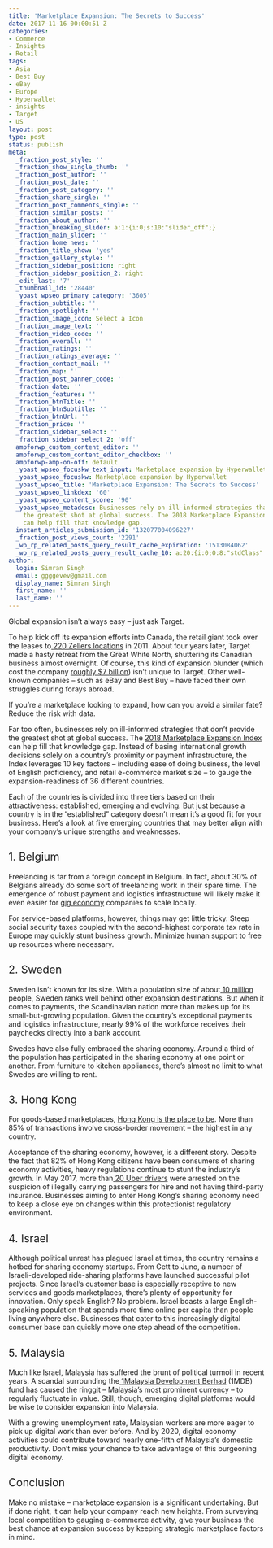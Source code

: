 ```yaml
---
title: 'Marketplace Expansion: The Secrets to Success'
date: 2017-11-16 00:00:51 Z
categories:
- Commerce
- Insights
- Retail
tags:
- Asia
- Best Buy
- eBay
- Europe
- Hyperwallet
- insights
- Target
- US
layout: post
type: post
status: publish
meta:
  _fraction_post_style: ''
  _fraction_show_single_thumb: ''
  _fraction_post_author: ''
  _fraction_post_date: ''
  _fraction_post_category: ''
  _fraction_share_single: ''
  _fraction_post_comments_single: ''
  _fraction_similar_posts: ''
  _fraction_about_author: ''
  _fraction_breaking_slider: a:1:{i:0;s:10:"slider_off";}
  _fraction_main_slider: ''
  _fraction_home_news: ''
  _fraction_title_show: 'yes'
  _fraction_gallery_style: ''
  _fraction_sidebar_position: right
  _fraction_sidebar_position_2: right
  _edit_last: '7'
  _thumbnail_id: '28440'
  _yoast_wpseo_primary_category: '3605'
  _fraction_subtitle: ''
  _fraction_spotlight: ''
  _fraction_image_icon: Select a Icon
  _fraction_image_text: ''
  _fraction_video_code: ''
  _fraction_overall: ''
  _fraction_ratings: ''
  _fraction_ratings_average: ''
  _fraction_contact_mail: ''
  _fraction_map: ''
  _fraction_post_banner_code: ''
  _fraction_date: ''
  _fraction_features: ''
  _fraction_btnTitle: ''
  _fraction_btnSubtitle: ''
  _fraction_btnUrl: ''
  _fraction_price: ''
  _fraction_sidebar_select: ''
  _fraction_sidebar_select_2: 'off'
  ampforwp_custom_content_editor: ''
  ampforwp_custom_content_editor_checkbox: ''
  ampforwp-amp-on-off: default
  _yoast_wpseo_focuskw_text_input: Marketplace expansion by Hyperwallet
  _yoast_wpseo_focuskw: Marketplace expansion by Hyperwallet
  _yoast_wpseo_title: 'Marketplace Expansion: The Secrets to Success'
  _yoast_wpseo_linkdex: '60'
  _yoast_wpseo_content_score: '90'
  _yoast_wpseo_metadesc: Businesses rely on ill-informed strategies that don’t provide
    the greatest shot at global success. The 2018 Marketplace Expansion Index by Hyperwallet
    can help fill that knowledge gap.
  instant_articles_submission_id: '132077004096227'
  _fraction_post_views_count: '2291'
  _wp_rp_related_posts_query_result_cache_expiration: '1513084062'
  _wp_rp_related_posts_query_result_cache_10: a:20:{i:0;O:8:"stdClass":2:{s:7:"post_id";s:5:"23514";s:5:"score";s:18:"120.03938828984008";}i:1;O:8:"stdClass":2:{s:7:"post_id";s:5:"18523";s:5:"score";s:18:"117.48699365733194";}i:2;O:8:"stdClass":2:{s:7:"post_id";s:5:"24154";s:5:"score";s:18:"114.99131261791464";}i:3;O:8:"stdClass":2:{s:7:"post_id";s:5:"28059";s:5:"score";s:18:"103.20835406383637";}i:4;O:8:"stdClass":2:{s:7:"post_id";s:5:"26803";s:5:"score";s:18:"103.20835406383637";}i:5;O:8:"stdClass":2:{s:7:"post_id";s:5:"19069";s:5:"score";s:18:"101.34526781297586";}i:6;O:8:"stdClass":2:{s:7:"post_id";s:5:"23621";s:5:"score";s:17:"98.89693349357364";}i:7;O:8:"stdClass":2:{s:7:"post_id";s:5:"21849";s:5:"score";s:17:"93.83513086194642";}i:8;O:8:"stdClass":2:{s:7:"post_id";s:5:"26179";s:5:"score";s:17:"87.43858237276132";}i:9;O:8:"stdClass":2:{s:7:"post_id";s:5:"18419";s:5:"score";s:17:"87.42111486323309";}i:10;O:8:"stdClass":2:{s:7:"post_id";s:5:"17408";s:5:"score";s:17:"85.06399886537426";}i:11;O:8:"stdClass":2:{s:7:"post_id";s:5:"18767";s:5:"score";s:17:"82.69090536340755";}i:12;O:8:"stdClass":2:{s:7:"post_id";s:5:"11822";s:5:"score";s:17:"77.55647329340603";}i:13;O:8:"stdClass":2:{s:7:"post_id";s:5:"28510";s:5:"score";s:17:"77.26613082683727";}i:14;O:8:"stdClass":2:{s:7:"post_id";s:5:"26802";s:5:"score";s:17:"71.26469119670722";}i:15;O:8:"stdClass":2:{s:7:"post_id";s:5:"27126";s:5:"score";s:17:"69.37340808661793";}i:16;O:8:"stdClass":2:{s:7:"post_id";s:5:"27317";s:5:"score";s:17:"63.76945797953919";}i:17;O:8:"stdClass":2:{s:7:"post_id";s:5:"23358";s:5:"score";s:17:"60.93201081730597";}i:18;O:8:"stdClass":2:{s:7:"post_id";s:5:"20155";s:5:"score";s:17:"57.30769023716058";}i:19;O:8:"stdClass":2:{s:7:"post_id";s:5:"22540";s:5:"score";s:18:"57.160357448408384";}}
author:
  login: Simran Singh
  email: ggggevev@gmail.com
  display_name: Simran Singh
  first_name: ''
  last_name: ''
---
```


<p><span style="font-weight: 400;">Global expansion isn’t always easy – just ask Target.</span></p>
<p><span style="font-weight: 400;">To help kick off its expansion efforts into Canada, the retail giant took over the leases to</span><a href="https://www.wsj.com/articles/SB10001424052748703583404576079690417970136"> <span style="font-weight: 400;">220 Zellers locations</span></a><span style="font-weight: 400;"> in 2011. About four years later, Target made a hasty retreat from the Great White North, shuttering its Canadian business almost overnight. Of course, this kind of expansion blunder (which cost the company </span><a href="http://fortune.com/2015/04/02/target-canada-store-closing/"><span style="font-weight: 400;">roughly $7 billion</span></a><span style="font-weight: 400;">) isn’t unique to Target. Other well-known companies – such as eBay and Best Buy – have faced their own struggles during forays abroad.</span></p>
<p><span style="font-weight: 400;">If you’re a marketplace looking to expand, how can you avoid a similar fate? Reduce the risk with data.</span></p>
<p><span style="font-weight: 400;">Far too often, businesses rely on ill-informed strategies that don’t provide the greatest shot at global success. The </span><a href="http://expansion.hyperwallet.com"><span style="font-weight: 400;">2018 Marketplace Expansion Index</span></a><span style="font-weight: 400;"> can help fill that knowledge gap. Instead of basing international growth decisions solely on a country’s proximity or payment infrastructure, the Index leverages 10 key factors – including ease of doing business, the level of English proficiency, and retail e-commerce market size – to gauge the expansion-readiness of 36 different countries.</span></p>
<p><span style="font-weight: 400;">Each of the countries is divided into three tiers based on their attractiveness: established, emerging and evolving. But just because a country is in the “established” category doesn’t mean it’s a good fit for your business. Here’s a look at five emerging countries that may better align with your company’s unique strengths and weaknesses.</span></p>
<h2><span style="font-weight: 400;">1. Belgium</span></h2>
<p><span style="font-weight: 400;">Freelancing is far from a foreign concept in Belgium. In fact, about 30% of Belgians already do some sort of freelancing work in their spare time. The emergence of robust payment and logistics infrastructure will likely make it even easier for </span><a href="https://letstalkpayments.com/how-fintech-serves-gig-economy-and-workforce/"><span style="font-weight: 400;">gig economy</span></a><span style="font-weight: 400;"> companies to scale locally. </span></p>
<p><span style="font-weight: 400;">For service-based platforms, however, things may get little tricky. Steep social security taxes coupled with the second-highest corporate tax rate in Europe may quickly stunt business growth. Minimize human support to free up resources where necessary.</span></p>
<h2><span style="font-weight: 400;">2. Sweden</span></h2>
<p><span style="font-weight: 400;">Sweden isn’t known for its size. With a population size of about</span><a href="https://www.bloomberg.com/news/articles/2017-01-05/watch-out-sweden-hits-10-million-people"> <span style="font-weight: 400;">10 million</span></a><span style="font-weight: 400;"> people, Sweden ranks well behind other expansion destinations. But when it comes to payments, the Scandinavian nation more than makes up for its small-but-growing population. Given the country’s exceptional payments and logistics infrastructure, nearly 99% of the workforce receives their paychecks directly into a bank account.</span></p>
<p><span style="font-weight: 400;">Swedes have also fully embraced the sharing economy. Around a third of the population has participated in the sharing economy at one point or another. From furniture to kitchen appliances, there’s almost no limit to what Swedes are willing to rent.</span></p>
<h2><span style="font-weight: 400;">3. Hong Kong</span></h2>
<p><span style="font-weight: 400;">For goods-based marketplaces, </span><a href="https://letstalkpayments.com/hong-kong-home-european-fintech-startups/"><span style="font-weight: 400;">Hong Kong is the place to be</span></a><span style="font-weight: 400;">. More than 85% of transactions involve cross-border movement – the highest in any country.</span></p>
<p><span style="font-weight: 400;">Acceptance of the sharing economy, however, is a different story. Despite the fact that 82% of Hong Kong citizens have been consumers of sharing economy activities, heavy regulations continue to stunt the industry’s growth. In May 2017, more than</span><a href="https://www.reuters.com/article/us-uber-tech-hongkong-arrests/hong-kong-police-arrest-21-uber-drivers-idUSKBN18J0GG"> <span style="font-weight: 400;">20 Uber drivers</span></a><span style="font-weight: 400;"> were arrested on the suspicion of illegally carrying passengers for hire and not having third-party insurance. Businesses aiming to enter Hong Kong’s sharing economy need to keep a close eye on changes within this protectionist regulatory environment.</span></p>
<h2><span style="font-weight: 400;">4. Israel</span></h2>
<p><span style="font-weight: 400;">Although political unrest has plagued Israel at times, the country remains a hotbed for sharing economy startups. From Gett to Juno, a number of Israeli-developed ride-sharing platforms have launched successful pilot projects. Since Israel’s customer base is especially receptive to new services and goods marketplaces, there’s plenty of opportunity for innovation. Only speak English? No problem. Israel boasts a large English-speaking population that spends more time online per capita than people living anywhere else. Businesses that cater to this increasingly digital consumer base can quickly move one step ahead of the competition.</span></p>
<h2><span style="font-weight: 400;">5. Malaysia</span></h2>
<p><span style="font-weight: 400;">Much like Israel, Malaysia has suffered the brunt of political turmoil in recent years. A scandal surrounding the</span><a href="https://www.malaysiakini.com/news/365551"> <span style="font-weight: 400;">1Malaysia Development Berhad</span></a><span style="font-weight: 400;"> (1MDB) fund has caused the ringgit – Malaysia’s most prominent currency – to regularly fluctuate in value. Still, though, emerging digital platforms would be wise to consider expansion into Malaysia.</span></p>
<p><span style="font-weight: 400;">With a growing unemployment rate, Malaysian workers are more eager to pick up digital work than ever before. And by 2020, digital economy activities could contribute toward nearly one-fifth of Malaysia’s domestic productivity. Don’t miss your chance to take advantage of this burgeoning digital economy.</span></p>
<h2><span style="font-weight: 400;">Conclusion</span></h2>
<p><span style="font-weight: 400;">Make no mistake – marketplace expansion is a significant undertaking. But if done right, it can help your company reach new heights. From surveying local competition to gauging e-commerce activity, give your business the best chance at expansion success by keeping strategic marketplace factors in mind.</span></p>
